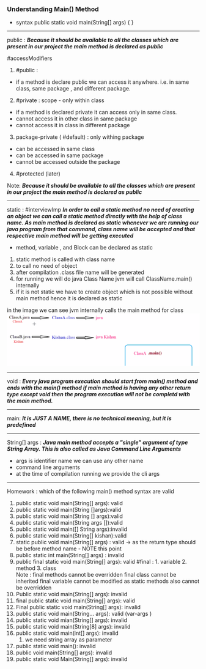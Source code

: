 ### Understanding Main() Method

- syntax 
public static void main(String[] args) { }

<hr>

public : 
<strong><em>Because it should be available to all the classes which are present in our project the main method is declared as public</em></strong>

#accessModifiers 
1. #public : 
- if a method is declare public we can access it anywhere. i.e. in same class, same package , and different package.
2. #private : scope - only within class 
- if a method is declared private it can access only in same class.
- cannot access it in other class in same package
- cannot access it in class in different package
3. package-private ( #default) : only withing package 
- can be accessed in same class 
- can be accessed in same package 
- cannot be accessed outside the package 
4. #protected (later)

Note: <strong><em>Because it should be available to all the classes which are present in our project the main method is declared as public</em></strong>

<hr> 

static : #interviewImp 
<strong><em>In order to call a static method no need of creating an object we can call a static method directly with the help of class name. As main method is declared as static whenever we are running our java program from that command, class name will be accepted and that respective main method will be getting executed</em></strong>


- method, variable , and Block can be declared as static
1. static method is called with class name 
2. to call no need of object 
3. after compilation .class file name will be generated
4. for running we will do java Class Name jvm will call ClassName.main() internally 
5. if it is not static we have to create object which is not possible without main method hence it is declared as static

in the image we can see jvm internally calls the main method for class
![maincalled](images/maincalled.png)

<hr> 

void : 
<strong><em>Every java program execution should start from main() method and ends with the main() method if main method is having any other return type except void then the program execution will not be completd with the main method. </em></strong>

<hr> 

main: 
<strong><em>It is JUST A NAME, there is no technical meaning, but it is predefined</em></strong>

<hr>

String[] args : 
<strong><em>Java main method accepts a "single" argument of type String Array. This is also called as Java Command Line Arguments</em></strong>

- args is identifier name we can use any other name
- command line arguments
- at the time of compilation running we provide the cli args


<hr> 

Homework : which of the following main() method syntax are valid

1. public static void main(String[] args): valid 
2. public static void main(String []args):valid 
3. public static void main(String [] args):valid 
4. public static void main(String args []):valid 
5. public static void main([] String args):invalid
6. public static void main(String[] kishan):valid 
7. static public void main(String[] args) : valid -> as the return type should be before method name - NOTE this point
8. public static int main(String[] args) : invalid
9. public final static void main(String[] args): valid
	#final : 1. variable 2. method 3. class  
		Note : final methods cannot be overridden
		    final class cannot be inherited
		    final variable cannot be modified
	as static methods also cannot be overridden 
10. Public static void main(String[] args): invalid
11. final public static void main(String[] args): valid
12.  Final public static void main(String[] args): invalid
13. public static void main(String... args): valid (var-args ) 
14. public static void mian(String[] args): invalid 
15. public static void main(String[8] args): invalid 
16. public static void main(int[] args): invalid 
	1. we need string array as parameter
17. public static void main(): invalid 
18. public void main(String[] args): invalid 
19. public static void Main(String[] args): invalid 

